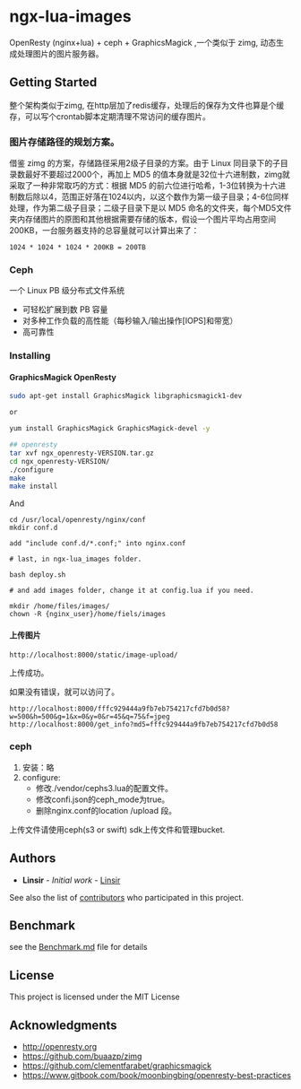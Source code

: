 # ngx-lua-images

OpenResty (nginx+lua) + ceph + GraphicsMagick ,一个类似于 zimg, 动态生成处理图片的图片服务器。

## Getting Started

整个架构类似于zimg, 在http层加了redis缓存，处理后的保存为文件也算是个缓存，可以写个crontab脚本定期清理不常访问的缓存图片。

### 图片存储路径的规划方案。

借鉴 zimg 的方案，存储路径采用2级子目录的方案。由于 Linux 同目录下的子目录数最好不要超过2000个，再加上 MD5 的值本身就是32位十六进制数，zimg就采取了一种非常取巧的方式：根据 MD5 的前六位进行哈希，1-3位转换为十六进制数后除以4，范围正好落在1024以内，以这个数作为第一级子目录；4-6位同样处理，作为第二级子目录；二级子目录下是以 MD5 命名的文件夹，每个MD5文件夹内存储图片的原图和其他根据需要存储的版本，假设一个图片平均占用空间200KB，一台服务器支持的总容量就可以计算出来了：

    1024 * 1024 * 1024 * 200KB = 200TB

### Ceph 
一个 Linux PB 级分布式文件系统

- 可轻松扩展到数 PB 容量
- 对多种工作负载的高性能（每秒输入/输出操作[IOPS]和带宽）
- 高可靠性

### Installing

####  GraphicsMagick OpenResty


```bash
sudo apt-get install GraphicsMagick libgraphicsmagick1-dev

or 

yum install GraphicsMagick GraphicsMagick-devel -y

## openresty
tar xvf ngx_openresty-VERSION.tar.gz
cd ngx_openresty-VERSION/
./configure
make
make install


```

And 

```
cd /usr/local/openresty/nginx/conf
mkdir conf.d

add "include conf.d/*.conf;" into nginx.conf

# last, in ngx-lua_images folder.

bash deploy.sh

# and add images folder, change it at config.lua if you need.

mkdir /home/files/images/
chown -R {nginx_user}/home/fiels/images
```

#### 上传图片

    http://localhost:8000/static/image-upload/ 

上传成功。

如果没有错误，就可以访问了。

```
http://localhost:8000/fffc929444a9fb7eb754217cfd7b0d58?w=500&h=500&g=1&x=0&y=0&r=45&q=75&f=jpeg
http://localhost:8000/get_info?md5=fffc929444a9fb7eb754217cfd7b0d58
```

### ceph 
1. 安装：略
2. configure:
    + 修改./vendor/cephs3.lua的配置文件。
    + 修改confi.json的ceph_mode为true。
    + 删除nginx.conf的location /upload 段。

上传文件请使用ceph(s3 or swift) sdk上传文件和管理bucket.

## Authors

* **Linsir** - *Initial work* - [Linsir](https://github.com/vi5i0n)

See also the list of [contributors](https://github.com/your/project/contributors) who participated in this project.

## Benchmark
see the [Benchmark.md](Benchmark.md) file for details
## License

This project is licensed under the MIT License

## Acknowledgments

* <http://openresty.org>
* <https://github.com/buaazp/zimg>
* <https://github.com/clementfarabet/graphicsmagick>
* <https://www.gitbook.com/book/moonbingbing/openresty-best-practices>


